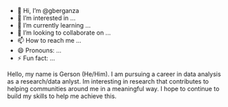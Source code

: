 - 👋 Hi, I’m @gberganza
- 👀 I’m interested in ...
- 🌱 I’m currently learning ...
- 💞️ I’m looking to collaborate on ...
- 📫 How to reach me ...
- 😄 Pronouns: ...
- ⚡ Fun fact: ...

<!---
gberganza/gberganza is a ✨ special ✨ repository because its `README.md` (this file) appears on your GitHub profile.
You can click the Preview link to take a look at your changes.
--->

Hello, my name is Gerson (He/Him). I am pursuing a career in data analysis as a research/data anlyst. Im interesting in research that contributes to helping communities
around me in a meaningful way. I hope to continue to build my skills to help me achieve this. 
